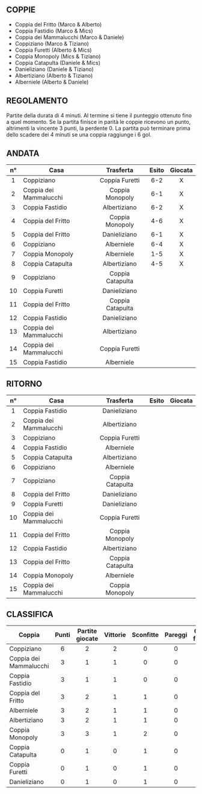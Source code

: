 ## COPPIE

 - Coppia del Fritto (Marco & Alberto)
 - Coppia Fastidio (Marco & Mics)
 - Coppia dei Mammalucchi (Marco & Daniele)
 - Coppiziano (Marco & Tiziano)
 - Coppia Furetti (Alberto & Mics)
 - Coppia Monopoly (Mics & Tiziano)
 - Coppia Catapulta (Daniele & Mics)
 - Danieliziano (Daniele & Tiziano)
 - Albertiziano (Alberto & Tiziano)
 - Alberniele (Alberto & Daniele)
 
 
## REGOLAMENTO
Partite della durata di 4 minuti. Al termine si tiene il punteggio ottenuto fino a quel momento.
Se la partita finisce in parità le coppie ricevono un punto, altrimenti la vincente 3 punti, la perdente 0.
La partita può terminare prima dello scadere dei 4 minuti se una coppia raggiunge i 6 gol.

## ANDATA
| n° | Casa | Trasferta | Esito | Giocata
|:-:|----------|:-------------:|:------:|:------:
| 1 | Coppiziano | Coppia Furetti | 6-2 | X
| 2 | Coppia dei Mammalucchi | Coppia Monopoly | 6-1 | X
| 3 | Coppia Fastidio | Albertiziano | 6-2 | X
| 4 | Coppia del Fritto | Coppia Monopoly | 4-6 | X
| 5 | Coppia del Fritto | Danieliziano | 6-1 | X
| 6 | Coppiziano | Alberniele | 6-4 | X
| 7 | Coppia Monopoly | Alberniele | 1-5 | X
| 8 | Coppia Catapulta | Albertiziano | 4-5 | X
| 9 | Coppiziano | Coppia Catapulta |  |
| 10 | Coppia Furetti | Danieliziano |  |
| 11 | Coppia del Fritto | Coppia Catapulta |  |
| 12 | Coppia Fastidio | Danieliziano |  |
| 13 | Coppia dei Mammalucchi | Albertiziano |  |
| 14 | Coppia dei Mammalucchi | Coppia Furetti |  |
| 15 | Coppia Fastidio | Alberniele |  |

## RITORNO
| n° | Casa | Trasferta | Esito | Giocata
|:-:|----------|:-------------:|:------:|:------:
| 1 | Coppia Fastidio | Danieliziano |  |
| 2 | Coppia dei Mammalucchi | Albertiziano |  |
| 3 | Coppiziano | Coppia Furetti |  |
| 4 | Coppia Fastidio | Alberniele |  |
| 5 | Coppia Catapulta | Albertiziano |  |
| 6 | Coppiziano | Alberniele |  |
| 7 | Coppiziano | Coppia Catapulta |  |
| 8 | Coppia del Fritto | Danieliziano |  |
| 9 | Coppia Furetti | Danieliziano |  |
| 10 | Coppia dei Mammalucchi | Coppia Furetti |  |
| 11 | Coppia del Fritto | Coppia Monopoly |  |
| 12 | Coppia Fastidio | Albertiziano |  |
| 13 | Coppia del Fritto | Coppia Catapulta |  |
| 14 | Coppia Monopoly | Alberniele |  |
| 15 | Coppia dei Mammalucchi | Coppia Monopoly |  |

## CLASSIFICA
| Coppia | Punti | Partite giocate | Vittorie | Sconfitte | Pareggi | Gol fatti | Gol subiti | Differenza reti
|--------|:-----:|:--------:|:--------:|:--------:|:--------:|:--------:|:--------:|:--------:|
|Coppiziano | 6 | 2 | 2 | 0 | 0 | 12 | 6 | 6
|Coppia dei Mammalucchi | 3 | 1 | 1 | 0 | 0 | 6 | 1 | 5
|Coppia Fastidio | 3 | 1 | 1 | 0 | 0 | 6 | 2 | 4
|Coppia del Fritto | 3 | 2 | 1 | 1 | 0 | 10 | 7 | 3
|Alberniele | 3 | 2 | 1 | 1 | 0 | 9 | 7 | 2
|Albertiziano | 3 | 2 | 1 | 1 | 0 | 7 | 10 | -3
|Coppia Monopoly | 3 | 3 | 1 | 2 | 0 | 8 | 15 | -7
|Coppia Catapulta | 0 | 1 | 0 | 1 | 0 | 4 | 5 | -1
|Coppia Furetti | 0 | 1 | 0 | 1 | 0 | 2 | 6 | -4
|Danieliziano | 0 | 1 | 0 | 1 | 0 | 1 | 6 | -5
